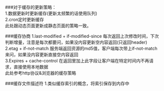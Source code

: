 ###对于缓存的更新策略：  
1.数据更新时更新缓存(更新太频繁的话使用队列)      
2.cron定时更新缓存  
此处跟动态页面更新成静态页面的策略一致。  

###缓存协商
1.last-modified + if-modified-since 每次返回上次修改时间，下次判断增量，注意是每次都要问，如果没内容更新空内容返回(只返回header)        
2.etag + if-not-match 服务端返回资源的md5值，客户端每次带上if-not-match来问，如果没内容更新直接空内容返回    
3.Expires + cache-control 在返回里加上此字段让客户端在特定时间内不再请求，直接使用本地数据  
此处参考http协议&浏览器的缓存策略  

###缓存文件描述符
1.类似缓存索引的概念，将索引保存到内存中
